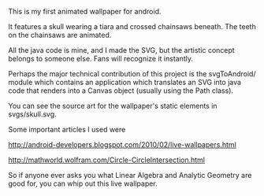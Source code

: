 This is my first animated wallpaper for android.

It features a skull wearing a tiara and crossed chainsaws beneath.
The teeth on the chainsaws are animated.

All the java code is mine, and I made the SVG, but the artistic
concept belongs to someone else.  Fans will recognize it instantly.

Perhaps the major technical contribution of this project is the
svgToAndroid/ module which contains an application which translates an
SVG into java code that renders into a Canvas object (usually using
the Path class).  

You can see the source art for the wallpaper's static elements in
svgs/skull.svg.

Some important articles I used were

http://android-developers.blogspot.com/2010/02/live-wallpapers.html

http://mathworld.wolfram.com/Circle-CircleIntersection.html

So if anyone ever asks you what Linear Algebra and Analytic Geometry
are good for, you can whip out this live wallpaper.
